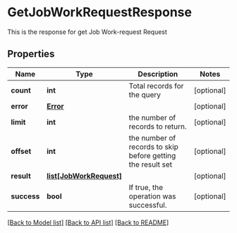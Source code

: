 # GetJobWorkRequestResponse

This is the response for get Job Work-request Request
## Properties
Name | Type | Description | Notes
------------ | ------------- | ------------- | -------------
**count** | **int** | Total records for the query | [optional] 
**error** | [**Error**](Error.md) |  | [optional] 
**limit** | **int** | the number of records to return. | [optional] 
**offset** | **int** | the number of records to skip before getting the result set | [optional] 
**result** | [**list[JobWorkRequest]**](JobWorkRequest.md) |  | [optional] 
**success** | **bool** | If true, the operation was successful. | [optional] 

[[Back to Model list]](../README.md#documentation-for-models) [[Back to API list]](../README.md#documentation-for-api-endpoints) [[Back to README]](../README.md)


